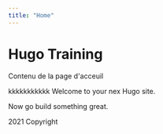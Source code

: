 ```yaml
---
title: "Home"
---
```


# Hugo Training

Contenu de la page d'acceuil

kkkkkkkkkkk
Welcome to your nex Hugo site.

Now go build something great.

2021 Copyright
